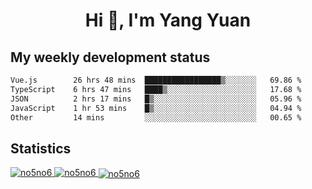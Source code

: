 <h1 align="center">Hi 👋, I'm Yang Yuan</h1>


## My weekly development status
<!--START_SECTION:waka-->

```txt
Vue.js        26 hrs 48 mins  █████████████████▒░░░░░░░   69.86 %
TypeScript    6 hrs 47 mins   ████▒░░░░░░░░░░░░░░░░░░░░   17.68 %
JSON          2 hrs 17 mins   █▒░░░░░░░░░░░░░░░░░░░░░░░   05.96 %
JavaScript    1 hr 53 mins    █▒░░░░░░░░░░░░░░░░░░░░░░░   04.94 %
Other         14 mins         ░░░░░░░░░░░░░░░░░░░░░░░░░   00.65 %
```

<!--END_SECTION:waka-->

## Statistics
<a href="https://github.com/anuraghazra/github-readme-stats">
  <img src="https://github-readme-stats.vercel.app/api/top-langs/?username=no5no6&theme=dracula" alt="no5no6">
</a>
<a href="https://github.com/anuraghazra/github-readme-stats">
  <img src="https://github-readme-stats.vercel.app/api?username=no5no6&show_icons=true&theme=dracula&line_height=40" alt="no5no6">
</a>
<a href="https://github.com/anuraghazra/github-readme-stats">
  <img align="center" src="https://github-readme-streak-stats.herokuapp.com/?user=no5no6&theme=dracula" alt="no5no6" />
</a>
